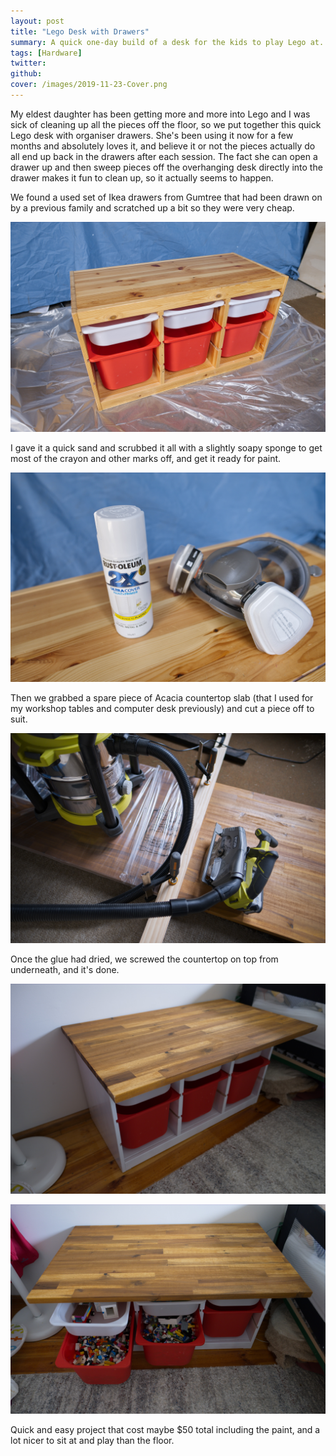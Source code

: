 ```yaml
---
layout: post
title: "Lego Desk with Drawers"
summary: A quick one-day build of a desk for the kids to play Lego at. Made from a rescued set of Ikea drawers and some scrap Acacia kitchen counter-top slab. Nothing fancy in this one, we just sanded/painted the Ikea drawers and then attached the top, but I think it turned out disproportionately good for how little effort was required. It's now a unique "custom" piece of furniture that gets almost daily use.
tags: [Hardware]
twitter:
github:
cover: /images/2019-11-23-Cover.png
---
```



My eldest daughter has been getting more and more into Lego and I was sick of cleaning up all the pieces off the floor, so we put together this quick Lego desk with organiser drawers. She's been using it now for a few months and absolutely loves it, and believe it or not the pieces actually do all end up back in the drawers after each session. The fact she can open a drawer up and then sweep pieces off the overhanging desk directly into the drawer makes it fun to clean up, so it actually seems to happen. 

We found a used set of Ikea drawers from Gumtree that had been drawn on by a previous family and scratched up a bit so they were very cheap.

![Used Ikea Drawers](/images/2019-11-23-Lego-Desk-1.jpg)

I gave it a quick sand and scrubbed it all with a slightly soapy sponge to get most of the crayon and other marks off, and get it ready for paint.

![Rust-oleum Spray Paint](/images/2019-11-23-Lego-Desk-2.jpg)

Then we grabbed a spare piece of Acacia countertop slab (that I used for my workshop tables and computer desk previously) and cut a piece off to suit.

![Cutting Acacia Slab](/images/2019-11-23-Lego-Desk-3.jpg)

Once the glue had dried, we screwed the countertop on top from underneath, and it's done.

![Assembled Desk](/images/2019-11-23-Lego-Desk-4.jpg)

![Desk Drawers with Lego](/images/2019-11-23-Lego-Desk-5.jpg)

Quick and easy project that cost maybe $50 total including the paint, and a lot nicer to sit at and play than the floor.